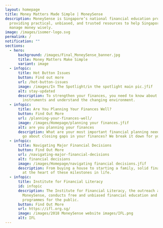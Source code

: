 ```yaml
---
layout: homepage
title: Money Matters Made Simple | MoneySense
description: MoneySense is Singapore’s national financial education programme,
  providing practical, unbiased, and trusted resources to help Singaporeans
  manage money wisely.
image: /images/isomer-logo.svg
permalink: /
notification: ""
sections:
  - hero:
      background: /images/Final_MoneySense_banner.jpg
      title: Money Matters Make Simple
      variant: image
  - infopic:
      title: Hot Button Issues
      button: Find out more
      url: /hot-button-issues
      image: /images/In The Spotlight/in the spotlight main pic.jfif
      alt: stay-updated
      description: To strengthen your finances, you need to know about new financial
        instruments and understand the changing environment.
  - infopic:
      title: Are You Planning Your Finances Well?
      button: Find Out More
      url: /planning-your-finances-well/
      image: /images/Homepage/planning your finances.jfif
      alt: are you planning your finances
      description: What are your most important financial planning needs? How do you
        go about closing gaps in your finances? We break it down for you.
  - infopic:
      title: Navigating Major Financial Decisions
      button: Find Out More
      url: /navigating-major-financial-decisions
      alt: financial decisions
      image: /images/Homepage/navigating financial decisions.jfif
      description: From buying a house to starting a family, solid financial plans are
        at the heart of these milestones in life.
  - infopic:
      title: Institute for Financial Literacy
      id: infopic
      description: The Institute for Financial Literacy, the outreach arm of
        MoneySense, conducts free and unbiased financial education and training
        programmes for the public.
      button: Find Out More
      url: https://ifl.org.sg/
      image: /images/2018 MoneySense website images/IFL.png
      alt: IFL
---
```

